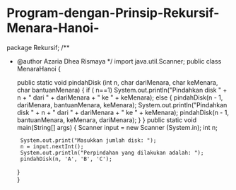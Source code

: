 # Program-dengan-Prinsip-Rekursif-Menara-Hanoi-
package Rekursif;
/**
 * @author Azaria Dhea Rismaya
 */
import java.util.Scanner;
public class MenaraHanoi {

    public static void pindahDisk (int n, char dariMenara, char keMenara, 
            char bantuanMenara) {
        if ( n==1)
            System.out.println("Pindahkan disk " + n + " dari " + dariMenara 
                    + " ke " + keMenara);
        else {
           pindahDisk(n - 1, dariMenara, bantuanMenara, keMenara);
            System.out.println("Pindahkan disk " + n + " dari " + dariMenara 
                    + " ke " + keMenara);
            pindahDisk(n - 1, bantuanMenara, keMenara, dariMenara);
        }
    }
    public static void main(String[] args) {
        Scanner input = new Scanner (System.in);
        int n;
        
        System.out.print("Masukkan jumlah disk: ");
        n = input.nextInt();
        System.out.println("Perpindahan yang dilakukan adalah: ");
        pindahDisk(n, 'A', 'B', 'C');
    }   
}

